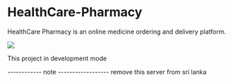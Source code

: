 # HealthCare-Pharmacy

HealthCare Pharmacy is an online medicine ordering and delivery platform.

<img src="related-items/images/Screenshot (103).png">

This project in development mode


------------ note ------------------
remove this server from sri lanka

